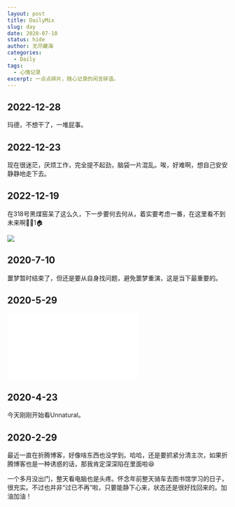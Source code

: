 ```yaml
---
layout: post
title: DailyMix
slug: day
date: 2020-07-10
status: hide
author: 无尽藏海
categories: 
  - Daily
tags:
  - 心情记录
excerpt: 一点点碎片，随心记录的闲言碎语。
---
```


## 2022-12-28

玛德，不想干了，一堆屁事。

## 2022-12-23

现在很迷茫，厌烦工作，完全提不起劲，脑袋一片混乱。唉，好难啊，想自己安安静静地走下去。


## 2022-12-19

在318号黑煤窑呆了这么久，下一步要何去何从，着实要考虑一番，在这里看不到未来啊🐍🐭1🏠

![](https://i2.100024.xyz/2022/12/19/r12ayv.webp)

## 2020-7-10

噩梦暂时结束了，但还是要从自身找问题，避免噩梦重演，这是当下最重要的。

## 2020-5-29

<iframe src="//player.bilibili.com/player.html?aid=70802717&bvid=BV1nE411o7qp&cid=122669680&page=1" scrolling="no" border="0" frameborder="no" framespacing="0" allowfullscreen="true"> </iframe>

## 2020-4-23

今天刚刚开始看Unnatural。

## 2020-2-29

最近一直在折腾博客，好像啥东西也没学到。哈哈，还是要抓紧分清主次，如果折腾博客也是一种诱惑的话，那我肯定深深陷在里面啦😆

一个多月没出门，整天看电脑也是头疼。怀念年前整天骑车去图书馆学习的日子，很充实。不过也并非“过已不再”啦，只要能静下心来，状态还是很好找回来的。加油加油！
